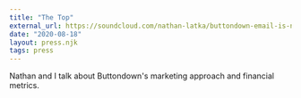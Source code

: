 ```yaml
---
title: "The Top"
external_url: https://soundcloud.com/nathan-latka/buttondown-email-is-niche
date: "2020-08-18"
layout: press.njk
tags: press
---
```


Nathan and I talk about Buttondown's marketing approach and financial metrics.
